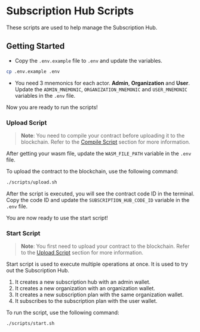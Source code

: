 # Subscription Hub Scripts

These scripts are used to help manage the Subscription Hub.

## Getting Started

- Copy the `.env.example` file to `.env` and update the variables.

```bash
cp .env.example .env
```

- You need 3 mnemonics for each actor. **Admin**, **Organization** and **User**. Update the `ADMIN_MNEMONIC`, `ORGANIZATION_MNEMONIC` and `USER_MNEMONIC` variables in the `.env` file.

Now you are ready to run the scripts!

### Upload Script

> **Note**: You need to compile your contract before uploading it to the blockchain. Refer to the [Compile Script](../../README.md#getting-started) section for more information.

After getting your wasm file, update the `WASM_FILE_PATH` variable in the `.env` file.

To upload the contract to the blockchain, use the following command:

```bash
./scripts/upload.sh
```

After the script is executed, you will see the contract code ID in the terminal. Copy the code ID and update the `SUBSCRIPTION_HUB_CODE_ID` variable in the `.env` file.

You are now ready to use the start script!

### Start Script

> **Note**: You first need to upload your contract to the blockchain. Refer to the [Upload Script](#upload-script) section for more information.

Start script is used to execute multiple operations at once. It is used to try out the Subscription Hub.

1. It creates a new subscription hub with an admin wallet.
2. It creates a new organization with an organization wallet.
3. It creates a new subscription plan with the same organization wallet.
4. It subscribes to the subscription plan with the user wallet.

To run the script, use the following command:

```bash
./scripts/start.sh
```
